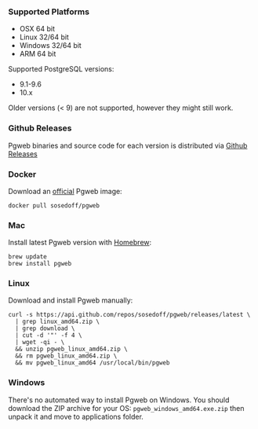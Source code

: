 ### Supported Platforms

- OSX 64 bit
- Linux 32/64 bit
- Windows 32/64 bit
- ARM 64 bit

Supported PostgreSQL versions:

- 9.1-9.6
- 10.x

Older versions (< 9) are not supported, however they might still work.

### Github Releases

Pgweb binaries and source code for each version is distributed via [Github Releases][1]

### Docker

Download an [official][3] Pgweb image:

```
docker pull sosedoff/pgweb
```

### Mac

Install latest Pgweb version with [Homebrew][2]:

```
brew update
brew install pgweb
```

### Linux

Download and install Pgweb manually:

```
curl -s https://api.github.com/repos/sosedoff/pgweb/releases/latest \
  | grep linux_amd64.zip \
  | grep download \
  | cut -d '"' -f 4 \
  | wget -qi - \
  && unzip pgweb_linux_amd64.zip \
  && rm pgweb_linux_amd64.zip \
  && mv pgweb_linux_amd64 /usr/local/bin/pgweb
```

### Windows

There's no automated way to install Pgweb on Windows. You should download
the ZIP archive for your OS: `pgweb_windows_amd64.exe.zip` then unpack it and
move to applications folder.

[1]: [https://github.com/sosedoff/pgweb/releases](https://linkify.me/pu5WPca)
[2]: http://brew.sh 
[3]: https://hub.docker.com/r/sosedoff/pgweb/RisingStack:master